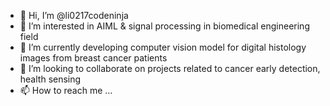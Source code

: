 - 👋 Hi, I’m @li0217codeninja
- 👀 I’m interested in AIML & signal processing in biomedical engineering field
- 🌱 I’m currently developing computer vision model for digital histology images from breast cancer patients
- 💞️ I’m looking to collaborate on projects related to cancer early detection, health sensing
- 📫 How to reach me ...

<!---
li0217codeninja/li0217codeninja is a ✨ special ✨ repository because its `README.md` (this file) appears on your GitHub profile.
You can click the Preview link to take a look at your changes.
--->
